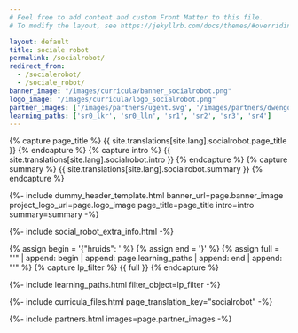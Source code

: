 ```yaml
---
# Feel free to add content and custom Front Matter to this file.
# To modify the layout, see https://jekyllrb.com/docs/themes/#overriding-theme-defaults

layout: default
title: sociale robot
permalink: /socialrobot/
redirect_from: 
  - /socialerobot/
  - /sociale_robot/
banner_image: "/images/curricula/banner_socialrobot.png"
logo_image: "/images/curricula/logo_socialrobot.png"
partner_images: ['/images/partners/ugent.svg', '/images/partners/dwengo.png', '/images/partners/istem.png', '/images/partners/oost-vlaanderen.svg', '/images/partners/vlaio.png', '/images/partners/hogent.svg']
learning_paths: ['sr0_lkr', 'sr0_lln', 'sr1', 'sr2', 'sr3', 'sr4']
---
```


{% capture page_title %} {{ site.translations[site.lang].socialrobot.page_title }} {% endcapture %}
{% capture intro %} {{ site.translations[site.lang].socialrobot.intro }} {% endcapture %}
{% capture summary %} {{ site.translations[site.lang].socialrobot.summary }} {% endcapture %}

{%- include dummy_header_template.html banner_url=page.banner_image project_logo_url=page.logo_image
page_title=page_title
intro=intro
summary=summary
-%}

{%- include social_robot_extra_info.html -%}

{% assign begin = '{"hruids": ' %}
{% assign end = '}' %}
{% assign full = "'" | append: begin | append: page.learning_paths | append: end | append: "'" %}
{% capture lp_filter %} {{ full }} {% endcapture %}

{%- include learning_paths.html filter_object=lp_filter -%}

{%- include curricula_files.html page_translation_key="socialrobot" -%}

{%- include partners.html images=page.partner_images -%}